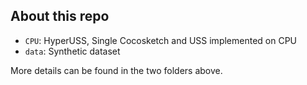 ## About this repo

- `CPU`: HyperUSS, Single Cocosketch and USS implemented on CPU
- `data`: Synthetic dataset

More details can be found in the two folders above.